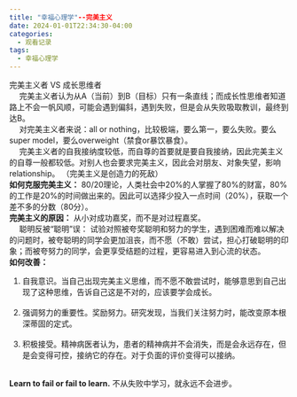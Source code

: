 ```yaml
---
title: "幸福心理学"--完美主义
date: 2024-01-01T22:34:30-04:00
categories:
  - 观看记录
tags:
  - 幸福心理学
---
```


完美主义者 VS 成长思维者<br>&emsp;
完美主义者认为从A（当前）到B（目标）只有一条直线；而成长性思维者知道路上不会一帆风顺，可能会遇到偏斜，遇到失败，但是会从失败吸取教训，最终到达B。<br>&emsp;
对完美主义者来说：all or nothing，比较极端，要么第一，要么失败。要么super model，要么overweight（禁食or暴饮暴食）。<br>&emsp;
完美主义者的自我接纳度较低，而自尊的首要就是要自我接纳，因此完美主义的自尊一般都较低。对别人也会要求完美主义，因此会对朋友、对象失望，影响relationship。 （完美主义是创造力的死敌）<br>
**如何克服完美主义：** 80/20理论，人类社会中20%的人掌握了80%的财富，80%的工作是20%的时间做出来的。因此可以选择少投入一点时间（20%），获取一个差不多的分数（80分）。<br>
**完美主义的原因：** 从小对成功嘉奖，而不是对过程嘉奖。<br>&emsp;
聪明反被“聪明”误： 试验对照被夸奖聪明和努力的学生，遇到困难而难以解决的问题时，被夸聪明的同学会更加沮丧，而不愿（不敢）尝试，担心打破聪明的印象；而被夸努力的同学，会更享受结题的过程，更容易进入到心流的状态。<br>
**如何改善：**
1. 自我意识。当自己出现完美主义思维，而不愿不敢尝试时，能够意思到自己出现了这种思维，告诉自己这是不对的，应该要学会成长。<br>&emsp;
2. 强调努力的重要性。奖励努力。研究发现，当我们关注努力时，能改变原本根深蒂固的定式。<br>&emsp;
3. 积极接受。精神病医者认为，患者的精神病并不会消失，而是会永远存在，但是会变得可控，接纳它的存在。对于负面的评价变得可以接纳。<br>&emsp;

**Learn to fail or fail to learn.**  不从失败中学习，就永远不会进步。

